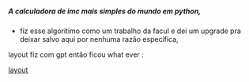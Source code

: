 ##### A calculadora de imc mais simples do mundo em python, 
- fiz esse algoritimo como um trabalho da facul e dei um upgrade pra deixar salvo aqui por nenhuma razão especifica,

layout fiz com gpt então ficou what ever : 

[layout](https://github.com/valNonaka/Simplest_bmi_Calculator/blob/main/icon/Captura%20de%20tela%201.png)


